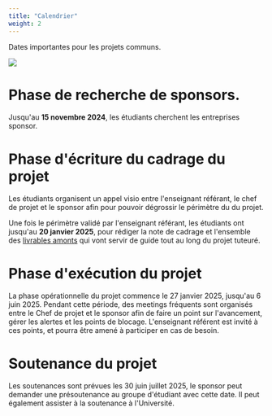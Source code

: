 ```yaml
---
title: "Calendrier"
weight: 2
---
```


Dates importantes pour les projets communs.


![](/images/miage/gantt.png)

# Phase de recherche de sponsors.

Jusqu'au **15 novembre 2024**, les étudiants cherchent les entreprises sponsor.

# Phase d'écriture du cadrage du projet

Les étudiants organisent un appel visio entre l'enseignant référant, le chef de projet et le sponsor afin pour pouvoir dégrossir le périmètre du du projet.

Une fois le périmètre validé par l'enseignant référant, les étudiants ont jusqu'au **20 janvier 2025**, pour rédiger la note de cadrage et l'ensemble des [livrables amonts](/services/livrables/) qui vont servir de guide tout au long du projet tuteuré.

# Phase d'exécution du projet

La phase opérationnelle du projet commence le 27 janvier 2025, jusqu'au 6 juin 2025. Pendant cette période, des meetings fréquents sont organisés entre le Chef de projet et le sponsor afin de faire un point sur l'avancement, gérer les alertes et les points de blocage. L'enseignant référent est invité à ces points, et pourra être amené à participer en cas de besoin.

# Soutenance du projet

Les soutenances sont prévues les 30 juin juillet 2025, le sponsor peut demander une présoutenance au groupe d'étudiant avec cette date. Il peut également assister à la soutenance à l'Université.